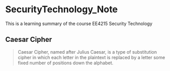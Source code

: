 # SecurityTechnology_Note
This is a learning summary of the course EE4215 Security Technology

Caesar Cipher
---------------
> Caesar Cipher, named after Julius Caesar, is a type of substitution cipher in which each letter in the plaintext is replaced by a letter some fixed number of positions down the alphabet.
